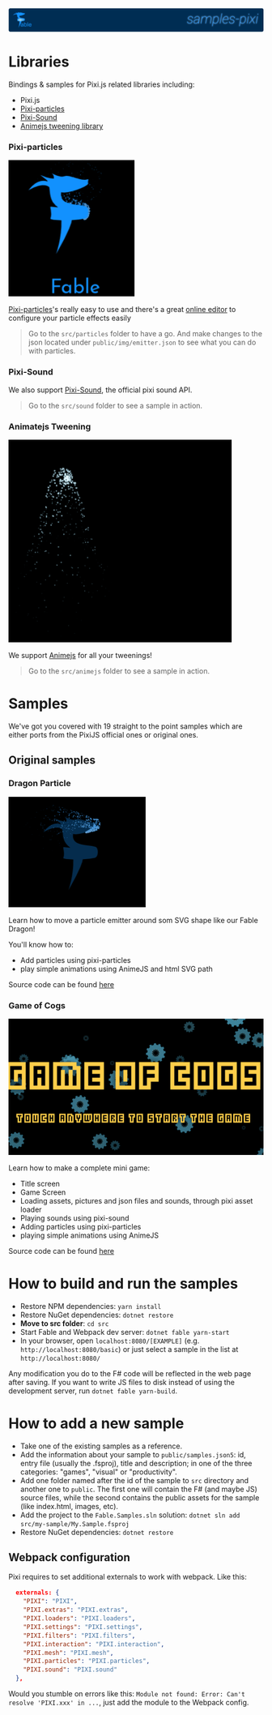 ![Samples-pixi](public/img/samples-pixi.png)

# Libraries

Bindings & samples for Pixi.js related libraries including:
- Pixi.js
- [Pixi-particles](https://github.com/pixijs/pixi-particles)
- [Pixi-Sound](https://github.com/pixijs/pixi-sound)
- [Animejs tweening library](http://animejs.com/)

### Pixi-particles

![Pixi-Particles](public/img/dragon.gif)

[Pixi-particles](https://github.com/pixijs/pixi-particles)'s really easy to use and there's a great [online editor](https://pixijs.github.io/pixi-particles-editor/) to configure your particle effects easily

>Go to the `src/particles` folder to have a go. And make changes to the json located under `public/img/emitter.json` to see what you can do with particles.

### Pixi-Sound
We also support [Pixi-Sound](https://github.com/pixijs/pixi-sound), the official pixi sound API.

> Go to the `src/sound` folder to see a sample in action.


### Animatejs Tweening

![Animejs](public/img/animejs.gif)

We support [Animejs](http://animejs.com/) for all your tweenings!

> Go to the `src/animejs` folder to see a sample in action.

# Samples

We've got you covered with 19 straight to the point samples which are either ports from the PixiJS official ones or original ones.

## Original samples

### Dragon Particle
![DragonParticle](public/img/dragonParticle.gif)

Learn how to move a particle emitter around som SVG shape like our Fable Dragon!

You'll know how to:
- Add particles using pixi-particles
- play simple animations using AnimeJS and html SVG path


Source code can be found [here](src/dragonParticle)

### Game of Cogs
![Game of cogs](public/img/gameofcogs.gif)

Learn how to make a complete mini game:
- Title screen
- Game Screen
- Loading assets, pictures and json files and sounds, through pixi asset loader
- Playing sounds using pixi-sound
- Adding particles using pixi-particles
- playing simple animations using AnimeJS 

Source code can be found [here](src/draggor)

# How to build and run the samples

- Restore NPM dependencies: `yarn install`
- Restore NuGet dependencies: `dotnet restore`
- **Move to src folder**: `cd src`
- Start Fable and Webpack dev server: `dotnet fable yarn-start`
- In your browser, open `localhost:8080/[EXAMPLE]` (e.g. `http://localhost:8080/basic`) or just select a sample in the list at `http://localhost:8080/`

Any modification you do to the F# code will be reflected in the web page after saving.
If you want to write JS files to disk instead of using the development server,
run `dotnet fable yarn-build`.

# How to add a new sample

- Take one of the existing samples as a reference.
- Add the information about your sample to `public/samples.json5`: id, entry file (usually the .fsproj), title and description; in one of the three categories: "games", "visual" or "productivity".
- Add one folder named after the id of the sample to `src` directory and another one to `public`. The first one will contain the F# (and maybe JS) source files, while the second contains the public assets for the sample (like index.html, images, etc).
- Add the project to the `Fable.Samples.sln` solution: `dotnet sln add src/my-sample/My.Sample.fsproj`
- Restore NuGet dependencies: `dotnet restore`

## Webpack configuration

Pixi requires to set additional externals to work with webpack. Like this:

```json
  externals: {
    "PIXI": "PIXI",
    "PIXI.extras": "PIXI.extras",
    "PIXI.loaders": "PIXI.loaders",
    "PIXI.settings": "PIXI.settings",
    "PIXI.filters": "PIXI.filters",
    "PIXI.interaction": "PIXI.interaction",
    "PIXI.mesh": "PIXI.mesh",
    "PIXI.particles": "PIXI.particles",
    "PIXI.sound": "PIXI.sound"
  },
```

Would you stumble on errors like this: `Module not found: Error: Can't resolve 'PIXI.xxx' in ...`,  just add the module to the Webpack config.
